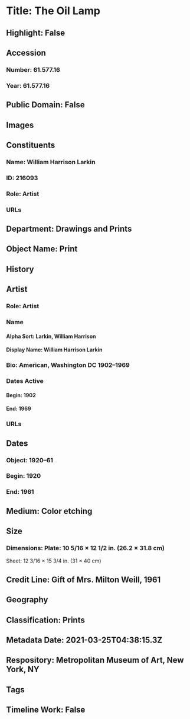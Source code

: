 # Title: The Oil Lamp
## Highlight: False
## Accession
### Number: 61.577.16
### Year: 61.577.16
## Public Domain: False
## Images
## Constituents
### Name: William Harrison Larkin
### ID: 216093
### Role: Artist
### URLs
## Department: Drawings and Prints
## Object Name: Print
## History
## Artist
### Role: Artist
### Name
#### Alpha Sort: Larkin, William Harrison
#### Display Name: William Harrison Larkin
### Bio: American, Washington DC 1902–1969
### Dates Active
#### Begin: 1902
#### End: 1969
### URLs
## Dates
### Object: 1920–61
### Begin: 1920
### End: 1961
## Medium: Color etching
## Size
### Dimensions: Plate: 10 5/16 × 12 1/2 in. (26.2 × 31.8 cm)
Sheet: 12 3/16 × 15 3/4 in. (31 × 40 cm)
## Credit Line: Gift of Mrs. Milton Weill, 1961
## Geography
## Classification: Prints
## Metadata Date: 2021-03-25T04:38:15.3Z
## Respository: Metropolitan Museum of Art, New York, NY
## Tags
## Timeline Work: False